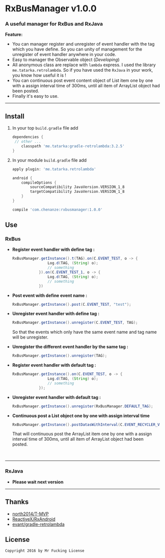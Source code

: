 # RxBusManager v1.0.0

### A useful manager for RxBus and RxJava

**Feature:**

- You can manager register and unregister of event handler with the tag which you have define. So you can unity of management for the unregister of event handler anywhere in your code.
- Easy to manager the Observable object (*Developing*)
- All  anonymous class are replace with `lambda` express. I used the library `me.tatarka.retrolambda`. So if you have used the `RxJava` in your work, you know how useful it is !
- You can continuous post event content object of List item one by one with a assign interval time of 300ms, until all item of ArrayList object had been posted.
- Finally it's easy to use.

----

## Install

1. In your top `build.gradle` file add 

   ```gradle
   dependencies {
   	// other ...
       classpath 'me.tatarka:gradle-retrolambda:3.2.5'
   }
   ```

2. In your module `build.gradle` file add

   ```gradle
   apply plugin: 'me.tatarka.retrolambda'

   android {
       compileOptions {
           sourceCompatibility JavaVersion.VERSION_1_8
           targetCompatibility JavaVersion.VERSION_1_8
       }
   }

   compile 'com.chenanze:rxbusmanager:1.0.0'
   ```
## Use 
### RxBus

- **Register event handler with define tag :**

  ```java
  RxBusManager.getInstance().t(TAG).on(C.EVENT_TEST, o -> {
                  Log.d(TAG, (String) o);
                  // something
              }).on(C.EVENT_TEST_1, o -> {
                  Log.d(TAG, (String) o);
                  // something
              })
  ```

- **Post event with define event name :**

  ```java
  RxBusManager.getInstance().post(C.EVENT_TEST, "test");
  ```

- **Unregister event handler with define tag :**

  ```java
  RxBusManager.getInstance().unregister(C.EVENT_TEST, TAG);
  ```

  So that the events which only have the same event name and tag name will be unregister.

- **Unregister the different event handler by the same tag :**

  ```java
  RxBusManager.getInstance().unregister(TAG);
  ```

- **Register event handler with default tag :**

  ```java
  RxBusManager.getInstance().on(C.EVENT_TEST, o -> {
                  Log.d(TAG, (String) o);
                  // something
              });
  ```

- **Unregister event handler with default tag :**

  ```java
  RxBusManager.getInstance().unregister(RxBusManager.DEFAULT_TAG);
  ```


- **Continuous post a List object one by one with assign interval time**

  ```java
  RxBusManager.getInstance().postDatasWithInterval(C.EVENT_RECYCLER_VIEW_ITEM_ANIMATION, datas, 300);
  ```

  That will continuous post the ArrayList item one by one with a assign interval time of 300ms, until all item of ArrayList object had been posted.

  ​


----

### RxJava

- **Please wait next version**


----



## Thanks

- [north2014/T-MVP](https://github.com/north2014/T-MVP)
- [ReactiveX/RxAndroid](https://github.com/ReactiveX/RxAndroid)
- [evant/gradle-retrolambda](https://github.com/evant/gradle-retrolambda)



License
-------

    Copyright 2016 by Mr Fucking License


